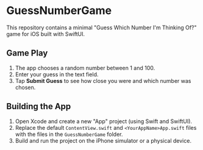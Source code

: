 # GuessNumberGame

This repository contains a minimal "Guess Which Number I'm Thinking Of?" game for iOS built with SwiftUI.

## Game Play
1. The app chooses a random number between 1 and 100.
2. Enter your guess in the text field.
3. Tap **Submit Guess** to see how close you were and which number was chosen.

## Building the App
1. Open Xcode and create a new "App" project (using Swift and SwiftUI).
2. Replace the default `ContentView.swift` and `<YourAppName>App.swift` files with the files in the `GuessNumberGame` folder.
3. Build and run the project on the iPhone simulator or a physical device.
